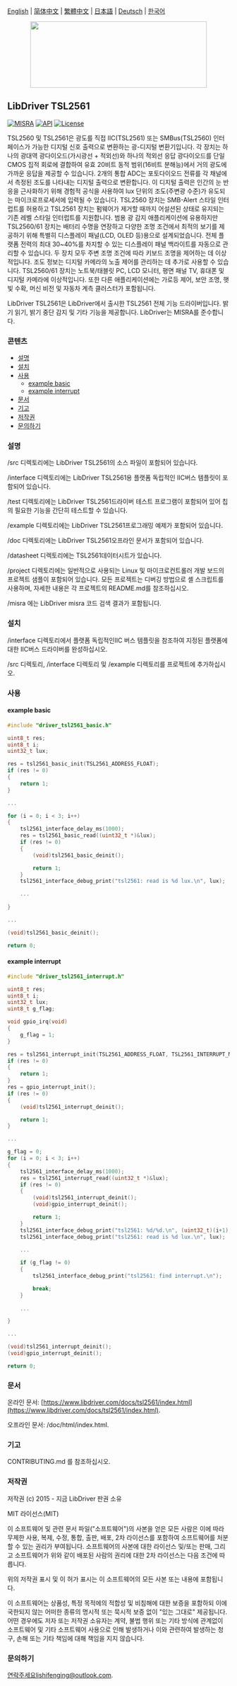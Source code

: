 [English](/README.md) | [ 简体中文](/README_zh-Hans.md) | [繁體中文](/README_zh-Hant.md) | [日本語](/README_ja.md) | [Deutsch](/README_de.md) | [한국어](/README_ko.md)

<div align=center>
<img src="/doc/image/logo.svg" width="400" height="150"/>
</div>

## LibDriver TSL2561

[![MISRA](https://img.shields.io/badge/misra-compliant-brightgreen.svg)](/misra/README.md) [![API](https://img.shields.io/badge/api-reference-blue.svg)](https://www.libdriver.com/docs/tsl2561/index.html) [![License](https://img.shields.io/badge/license-MIT-brightgreen.svg)](/LICENSE)

TSL2560 및 TSL2561은 광도를 직접 IIC(TSL2561) 또는 SMBus(TSL2560) 인터페이스가 가능한 디지털 신호 출력으로 변환하는 광-디지털 변환기입니다. 각 장치는 하나의 광대역 광다이오드(가시광선 + 적외선)와 하나의 적외선 응답 광다이오드를 단일 CMOS 집적 회로에 결합하여 유효 20비트 동적 범위(16비트 분해능)에서 거의 광도에 가까운 응답을 제공할 수 있습니다. 2개의 통합 ADC는 포토다이오드 전류를 각 채널에서 측정된 조도를 나타내는 디지털 출력으로 변환합니다. 이 디지털 출력은 인간의 눈 반응을 근사화하기 위해 경험적 공식을 사용하여 lux 단위의 조도(주변광 수준)가 유도되는 마이크로프로세서에 입력될 수 있습니다. TSL2560 장치는 SMB-Alert 스타일 인터럽트를 허용하고 TSL2561 장치는 펌웨어가 제거할 때까지 어설션된 상태로 유지되는 기존 레벨 스타일 인터럽트를 지원합니다. 범용 광 감지 애플리케이션에 유용하지만 TSL2560/61 장치는 배터리 수명을 연장하고 다양한 조명 조건에서 최적의 보기를 제공하기 위해 특별히 디스플레이 패널(LCD, OLED 등)용으로 설계되었습니다. 전체 플랫폼 전력의 최대 30~40%를 차지할 수 있는 디스플레이 패널 백라이트를 자동으로 관리할 수 있습니다. 두 장치 모두 주변 조명 조건에 따라 키보드 조명을 제어하는 데 이상적입니다. 조도 정보는 디지털 카메라의 노출 제어를 관리하는 데 추가로 사용할 수 있습니다. TSL2560/61 장치는 노트북/태블릿 PC, LCD 모니터, 평면 패널 TV, 휴대폰 및 디지털 카메라에 이상적입니다. 또한 다른 애플리케이션에는 가로등 제어, 보안 조명, 햇빛 수확, 머신 비전 및 자동차 계측 클러스터가 포함됩니다.

LibDriver TSL2561은 LibDriver에서 출시한 TSL2561 전체 기능 드라이버입니다. 밝기 읽기, 밝기 중단 감지 및 기타 기능을 제공합니다. LibDriver는 MISRA를 준수합니다.

### 콘텐츠

  - [설명](#설명)
  - [설치](#설치)
  - [사용](#사용)
    - [example basic](#example-basic)
    - [example interrupt](#example-interrupt)
  - [문서](#문서)
  - [기고](#기고)
  - [저작권](#저작권)
  - [문의하기](#문의하기)

### 설명

/src 디렉토리에는 LibDriver TSL2561의 소스 파일이 포함되어 있습니다.

/interface 디렉토리에는 LibDriver TSL2561용 플랫폼 독립적인 IIC버스 템플릿이 포함되어 있습니다.

/test 디렉토리에는 LibDriver TSL2561드라이버 테스트 프로그램이 포함되어 있어 칩의 필요한 기능을 간단히 테스트할 수 있습니다.

/example 디렉토리에는 LibDriver TSL2561프로그래밍 예제가 포함되어 있습니다.

/doc 디렉토리에는 LibDriver TSL2561오프라인 문서가 포함되어 있습니다.

/datasheet 디렉토리에는 TSL2561데이터시트가 있습니다.

/project 디렉토리에는 일반적으로 사용되는 Linux 및 마이크로컨트롤러 개발 보드의 프로젝트 샘플이 포함되어 있습니다. 모든 프로젝트는 디버깅 방법으로 셸 스크립트를 사용하며, 자세한 내용은 각 프로젝트의 README.md를 참조하십시오.

/misra 에는 LibDriver misra 코드 검색 결과가 포함됩니다.

### 설치

/interface 디렉토리에서 플랫폼 독립적인IIC 버스 템플릿을 참조하여 지정된 플랫폼에 대한 IIC버스 드라이버를 완성하십시오.

/src 디렉토리, /interface 디렉토리 및 /example 디렉토리를 프로젝트에 추가하십시오.

### 사용

#### example basic

```C
#include "driver_tsl2561_basic.h"

uint8_t res;
uint8_t i;
uint32_t lux;

res = tsl2561_basic_init(TSL2561_ADDRESS_FLOAT);
if (res != 0)
{
    return 1;
}

...

for (i = 0; i < 3; i++)
{
    tsl2561_interface_delay_ms(1000);
    res = tsl2561_basic_read((uint32_t *)&lux);
    if (res != 0)
    {
        (void)tsl2561_basic_deinit();

        return 1;
    }
    tsl2561_interface_debug_print("tsl2561: read is %d lux.\n", lux);

    ...
    
}

...

(void)tsl2561_basic_deinit();

return 0;
```

#### example interrupt

```c
#include "driver_tsl2561_interrupt.h"

uint8_t res;
uint8_t i;
uint32_t lux;
uint8_t g_flag;

void gpio_irq(void)
{
    g_flag = 1;
}

res = tsl2561_interrupt_init(TSL2561_ADDRESS_FLOAT, TSL2561_INTERRUPT_MODE_EVERY_ADC_CYCLE, 10, 100);
if (res != 0)
{
    return 1;
}
res = gpio_interrupt_init();
if (res != 0)
{
    (void)tsl2561_interrupt_deinit();

    return 1;
}

...

g_flag = 0;
for (i = 0; i < 3; i++)
{
    tsl2561_interface_delay_ms(1000);
    res = tsl2561_interrupt_read((uint32_t *)&lux);
    if (res != 0)
    {
        (void)tsl2561_interrupt_deinit();
        (void)gpio_interrupt_deinit();

        return 1;
    }
    tsl2561_interface_debug_print("tsl2561: %d/%d.\n", (uint32_t)(i+1), (uint32_t)times);
    tsl2561_interface_debug_print("tsl2561: read is %d lux.\n", lux);

    ...
    
    if (g_flag != 0)
    {
        tsl2561_interface_debug_print("tsl2561: find interrupt.\n");

        break;
    }
    
    ...

}

...

(void)tsl2561_interrupt_deinit();
(void)gpio_interrupt_deinit();

return 0;
```

### 문서

온라인 문서: [https://www.libdriver.com/docs/tsl2561/index.html](https://www.libdriver.com/docs/tsl2561/index.html).

오프라인 문서: /doc/html/index.html.

### 기고

CONTRIBUTING.md 를 참조하십시오.

### 저작권

저작권 (c) 2015 - 지금 LibDriver 판권 소유

MIT 라이선스(MIT)

이 소프트웨어 및 관련 문서 파일("소프트웨어")의 사본을 얻은 모든 사람은 이에 따라 무제한 사용, 복제, 수정, 통합, 출판, 배포, 2차 라이선스를 포함하여 소프트웨어를 처분할 수 있는 권리가 부여됩니다. 소프트웨어의 사본에 대한 라이선스 및/또는 판매, 그리고 소프트웨어가 위와 같이 배포된 사람의 권리에 대한 2차 라이선스는 다음 조건에 따릅니다.

위의 저작권 표시 및 이 허가 표시는 이 소프트웨어의 모든 사본 또는 내용에 포함됩니다.

이 소프트웨어는 상품성, 특정 목적에의 적합성 및 비침해에 대한 보증을 포함하되 이에 국한되지 않는 어떠한 종류의 명시적 또는 묵시적 보증 없이 "있는 그대로" 제공됩니다. 어떤 경우에도 저자 또는 저작권 소유자는 계약, 불법 행위 또는 기타 방식에 관계없이 소프트웨어 및 기타 소프트웨어 사용으로 인해 발생하거나 이와 관련하여 발생하는 청구, 손해 또는 기타 책임에 대해 책임을 지지 않습니다.

### 문의하기

연락주세요lishifenging@outlook.com.